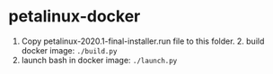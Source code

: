 # petalinux-docker

1. Copy petalinux-2020.1-final-installer.run file to this folder. 2. build docker image: `./build.py`
3. launch bash in docker image: `./launch.py`
